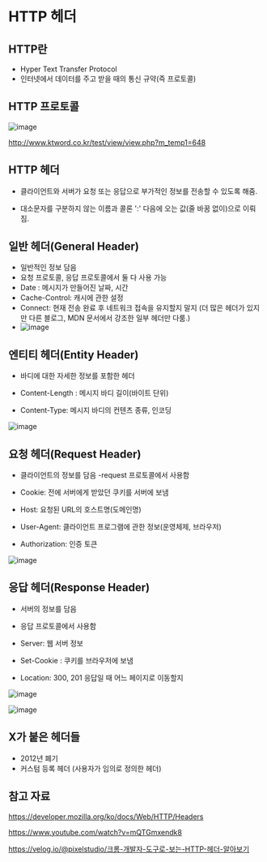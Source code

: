 # HTTP 헤더

## HTTP란

- Hyper Text Transfer Protocol
-  인터넷에서 데이터를 주고 받을 때의 통신 규약(즉 프로토콜)

## HTTP 프로토콜

![image](https://user-images.githubusercontent.com/68271159/163570814-cddbfc41-0c47-469f-9543-ae316e3f7388.png)

http://www.ktword.co.kr/test/view/view.php?m_temp1=648



## HTTP 헤더

- 클라이언트와 서버가 요청 또는 응답으로 부가적인 정보를 전송할 수 있도록 해줌.

- 대소문자를 구분하지 않는 이름과 콜론 ':' 다음에 오는 값(줄 바꿈 없이)으로 이뤄짐.



## 일반 헤더(General Header)

- 일반적인 정보 담음
- 요청 프로토콜, 응답 프로토콜에서 둘 다 사용 가능
- Date : 메시지가 만들어진 날짜, 시간
- Cache-Control: 캐시에 관한 설정
- Connect: 현재 전송 완료 후 네트워크 접속을 유지할지 말지
(더 많은 헤더가 있지만 다른 블로그, MDN 문서에서 강조한 일부 헤더만 다룸.)
- ![image](https://user-images.githubusercontent.com/68271159/163570866-44fd0df6-f59b-40ba-9860-0740d36476ed.png)

## 엔티티 헤더(Entity Header)

- 바디에 대한 자세한 정보를 포함한 헤더

- Content-Length :  메시지 바디 길이(바이트 단위)
- Content-Type: 메시지 바디의 컨텐츠 종류, 인코딩

![image](https://user-images.githubusercontent.com/68271159/163570906-a9201078-1a41-4512-af3b-d183d2541882.png)

## 요청 헤더(Request Header)

- 클라이언트의 정보를 담음
-request 프로토콜에서 사용함

- Cookie: 전에 서버에게 받았던 쿠키를 서버에 보냄
- Host: 요청된 URL의 호스트명(도메인명)
- User-Agent: 클라이언트 프로그램에 관한 정보(운영체제, 브라우저)
- Authorization: 인증 토큰

![image](https://user-images.githubusercontent.com/68271159/163570942-1e54390e-d8b3-4b44-b66c-efb6b1c73cd5.png)

## 응답 헤더(Response Header)

- 서버의 정보를 담음
- 응답 프로토콜에서 사용함

- Server: 웹 서버 정보
- Set-Cookie : 쿠키를 브라우저에 보냄
- Location: 300, 201 응답일 때 어느 페이지로 이동할지

![image](https://user-images.githubusercontent.com/68271159/163570971-2926319b-5a4a-4686-b7c4-3d37f05e00f3.png)

![image](https://user-images.githubusercontent.com/68271159/163570981-99424535-fd21-4881-aaed-28d6a58c3448.png)

## X가 붙은 헤더들

- 2012년 폐기
- 커스텀 등록 헤더 (사용자가 임의로 정의한 헤더)


## 참고 자료
https://developer.mozilla.org/ko/docs/Web/HTTP/Headers

https://www.youtube.com/watch?v=mQTGmxendk8

https://velog.io/@pixelstudio/크롬-개발자-도구로-보는-HTTP-헤더-알아보기
